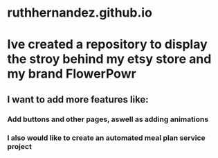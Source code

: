 # ruthhernandez.github.io


# Ive created a repository to display the stroy behind my etsy store and my brand FlowerPowr

## I want to add more features like:

### Add buttons and other pages, aswell as adding animations

### I also would like to create an automated meal plan service project 
